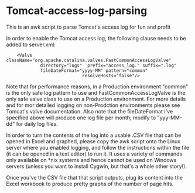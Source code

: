 # Tomcat-access-log-parsing
This is an awk script to parse Tomcat's access log for fun and profit

In order to enable the Tomcat access log, the following clause needs to be added to server.xml:

        <Valve className="org.apache.catalina.valves.FastCommonAccessLogValve"
                 directory="logs"  prefix="access_log." suffix=".log" 
                 fileDateFormat="yyyy-MM" pattern="common"
                                 resolveHosts="false"/>

Note that for performance reasons, in a Production environment "common" is the only safe log pattern to use and  FastCommonAccessLogValve is the only safe valve class to use on a Production environment. For more details and for mor detailed logging on non-Prodction environments please see Tomcat's valve documentation. Also note that the fileDateFormat I've specified above will produce one log file per month; modify to "yyy-MM-dd" for daily log files.

In order to turn the contents of the log into a usable .CSV file that can be opened in Excel and graphed, please copy the awk script onto the Linux server where you enabled logging, and follow the instructions within the file (it can be opened in a text editor) to run it. It uses a variety of commands only available on *nix systems and hence cannot be used on Windows servers (unless you want to install Cygwin, but that's a whole other story!).

Once you've the CSV file that that script outputs, plug its content into the Excel workbook to produce pretty graphs of the number of page hits.
